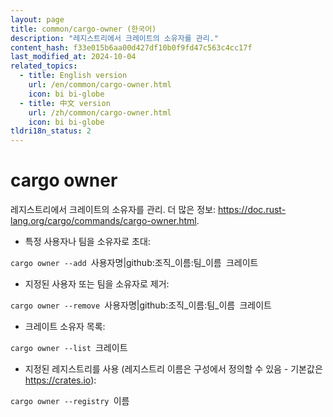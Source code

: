 ```yaml
---
layout: page
title: common/cargo-owner (한국어)
description: "레지스트리에서 크레이트의 소유자를 관리."
content_hash: f33e015b6aa00d427df10b0f9fd47c563c4cc17f
last_modified_at: 2024-10-04
related_topics:
  - title: English version
    url: /en/common/cargo-owner.html
    icon: bi bi-globe
  - title: 中文 version
    url: /zh/common/cargo-owner.html
    icon: bi bi-globe
tldri18n_status: 2
---
```

# cargo owner

레지스트리에서 크레이트의 소유자를 관리.
더 많은 정보: <https://doc.rust-lang.org/cargo/commands/cargo-owner.html>.

- 특정 사용자나 팀을 소유자로 초대:

`cargo owner --add `<span class="tldr-var badge badge-pill bg-dark-lm bg-white-dm text-white-lm text-dark-dm font-weight-bold">사용자명|github:조직_이름:팀_이름</span>` `<span class="tldr-var badge badge-pill bg-dark-lm bg-white-dm text-white-lm text-dark-dm font-weight-bold">크레이트</span>

- 지정된 사용자 또는 팀을 소유자로 제거:

`cargo owner --remove `<span class="tldr-var badge badge-pill bg-dark-lm bg-white-dm text-white-lm text-dark-dm font-weight-bold">사용자명|github:조직_이름:팀_이름</span>` `<span class="tldr-var badge badge-pill bg-dark-lm bg-white-dm text-white-lm text-dark-dm font-weight-bold">크레이트</span>

- 크레이트 소유자 목록:

`cargo owner --list `<span class="tldr-var badge badge-pill bg-dark-lm bg-white-dm text-white-lm text-dark-dm font-weight-bold">크레이트</span>

- 지정된 레지스트리를 사용 (레지스트리 이름은 구성에서 정의할 수 있음 - 기본값은 <https://crates.io>):

`cargo owner --registry `<span class="tldr-var badge badge-pill bg-dark-lm bg-white-dm text-white-lm text-dark-dm font-weight-bold">이름</span>
